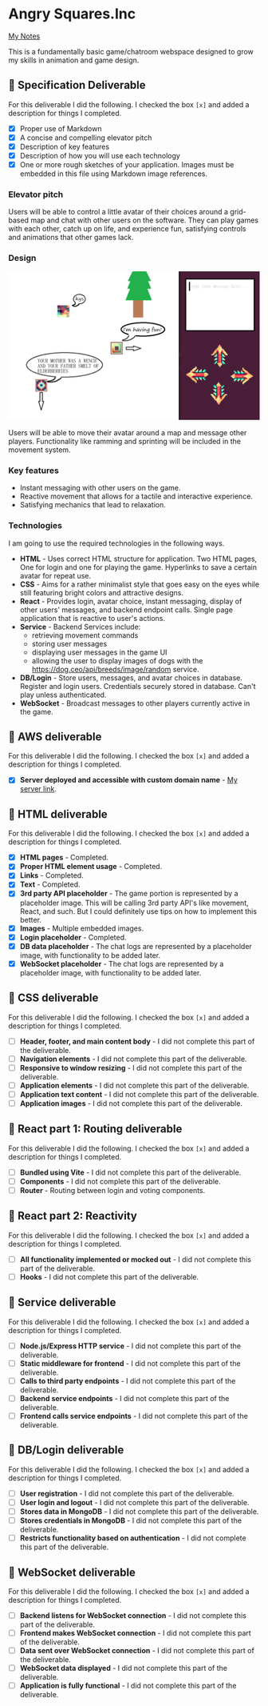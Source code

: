 # Angry Squares.Inc

[My Notes](notes.md)

This is a fundamentally basic game/chatroom webspace designed to grow my skills in animation and game design. 

## 🚀 Specification Deliverable

For this deliverable I did the following. I checked the box `[x]` and added a description for things I completed.

- [x] Proper use of Markdown
- [x] A concise and compelling elevator pitch
- [x] Description of key features
- [x] Description of how you will use each technology
- [x] One or more rough sketches of your application. Images must be embedded in this file using Markdown image references.

### Elevator pitch

Users will be able to control a little avatar of their choices around a grid-based map and chat with other users on the software. They can play games with each other, catch up on life, and experience fun, satisfying controls and animations that other games lack.

### Design

![Design image](temporary.png)

Users will be able to move their avatar around a map and message other players. Functionality like ramming and sprinting will be included in the movement system.

### Key features

- Instant messaging with other users on the game.
- Reactive movement that allows for a tactile and interactive experience.
- Satisfying mechanics that lead to relaxation.

### Technologies

I am going to use the required technologies in the following ways.

- **HTML** -  Uses correct HTML structure for application. Two HTML pages, One for login and one for playing the game. Hyperlinks to save a certain avatar for repeat use.
- **CSS** - Aims for a rather minimalist style that goes easy on the eyes while still featuring bright colors and attractive designs.
- **React** - Provides login, avatar choice, instant messaging, display of other users' messages, and backend endpoint calls. Single page application that is reactive to user's actions.
- **Service** - Backend Services include:
  - retrieving movement commands
  - storing user messages
  - displaying user messages in the game UI
  - allowing the user to display images of dogs with the https://dog.ceo/api/breeds/image/random service. 
- **DB/Login** - Store users, messages, and avatar choices in database. Register and login users. Credentials securely stored in database. Can't play unless authenticated.
- **WebSocket** - Broadcast messages to other players currently active in the game.

## 🚀 AWS deliverable

For this deliverable I did the following. I checked the box `[x]` and added a description for things I completed.

- [x] **Server deployed and accessible with custom domain name** - [My server link](https://coolsquares-webserver.click).

## 🚀 HTML deliverable

For this deliverable I did the following. I checked the box `[x]` and added a description for things I completed.

- [x] **HTML pages** - Completed.
- [x] **Proper HTML element usage** - Completed.
- [x] **Links** - Completed.
- [x] **Text** - Completed.
- [x] **3rd party API placeholder** - The game portion is represented by a placeholder image. This will be calling 3rd party API's like movement, React, and such. But I could definitely use tips on how to implement this better.
- [x] **Images** - Multiple embedded images.
- [x] **Login placeholder** - Completed.
- [x] **DB data placeholder** - The chat logs are represented by a placeholder image, with functionality to be added later. 
- [x] **WebSocket placeholder** - The chat logs are represented by a placeholder image, with functionality to be added later.

## 🚀 CSS deliverable

For this deliverable I did the following. I checked the box `[x]` and added a description for things I completed.

- [ ] **Header, footer, and main content body** - I did not complete this part of the deliverable.
- [ ] **Navigation elements** - I did not complete this part of the deliverable.
- [ ] **Responsive to window resizing** - I did not complete this part of the deliverable.
- [ ] **Application elements** - I did not complete this part of the deliverable.
- [ ] **Application text content** - I did not complete this part of the deliverable.
- [ ] **Application images** - I did not complete this part of the deliverable.

## 🚀 React part 1: Routing deliverable

For this deliverable I did the following. I checked the box `[x]` and added a description for things I completed.

- [ ] **Bundled using Vite** - I did not complete this part of the deliverable.
- [ ] **Components** - I did not complete this part of the deliverable.
- [ ] **Router** - Routing between login and voting components.

## 🚀 React part 2: Reactivity

For this deliverable I did the following. I checked the box `[x]` and added a description for things I completed.

- [ ] **All functionality implemented or mocked out** - I did not complete this part of the deliverable.
- [ ] **Hooks** - I did not complete this part of the deliverable.

## 🚀 Service deliverable

For this deliverable I did the following. I checked the box `[x]` and added a description for things I completed.

- [ ] **Node.js/Express HTTP service** - I did not complete this part of the deliverable.
- [ ] **Static middleware for frontend** - I did not complete this part of the deliverable.
- [ ] **Calls to third party endpoints** - I did not complete this part of the deliverable.
- [ ] **Backend service endpoints** - I did not complete this part of the deliverable.
- [ ] **Frontend calls service endpoints** - I did not complete this part of the deliverable.

## 🚀 DB/Login deliverable

For this deliverable I did the following. I checked the box `[x]` and added a description for things I completed.

- [ ] **User registration** - I did not complete this part of the deliverable.
- [ ] **User login and logout** - I did not complete this part of the deliverable.
- [ ] **Stores data in MongoDB** - I did not complete this part of the deliverable.
- [ ] **Stores credentials in MongoDB** - I did not complete this part of the deliverable.
- [ ] **Restricts functionality based on authentication** - I did not complete this part of the deliverable.

## 🚀 WebSocket deliverable

For this deliverable I did the following. I checked the box `[x]` and added a description for things I completed.

- [ ] **Backend listens for WebSocket connection** - I did not complete this part of the deliverable.
- [ ] **Frontend makes WebSocket connection** - I did not complete this part of the deliverable.
- [ ] **Data sent over WebSocket connection** - I did not complete this part of the deliverable.
- [ ] **WebSocket data displayed** - I did not complete this part of the deliverable.
- [ ] **Application is fully functional** - I did not complete this part of the deliverable.

